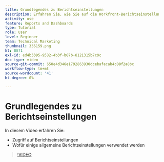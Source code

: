 ```yaml
---
title: Grundlegendes zu Berichtseinstellungen
description: Erfahren Sie, wie Sie auf die Workfront-Berichtseinstellungen zugreifen und wofür einige häufig verwendete Berichtseinstellungen verwendet werden.
activity: use
feature: Reports and Dashboards
type: Tutorial
role: User
level: Beginner
team: Technical Marketing
thumbnail: 335159.png
kt: 8871
exl-id: ed4b3395-9582-4b3f-b87b-8121315b7c9c
doc-type: video
source-git-commit: 650e4d346e1792863930dcebafacab4c88f2a8bc
workflow-type: tm+mt
source-wordcount: '41'
ht-degree: 0%

---
```


# Grundlegendes zu Berichtseinstellungen

In diesem Video erfahren Sie:

* Zugriff auf Berichtseinstellungen
* Wofür einige allgemeine Berichtseinstellungen verwendet werden

>[!VIDEO](https://video.tv.adobe.com/v/335159/?quality=12&learn=on)
